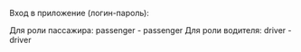 Вход в приложение (логин-пароль):

Для роли пассажира: passenger - passenger
Для роли водителя: driver - driver

